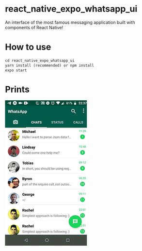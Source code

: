 # react_native_expo_whatsapp_ui

An interface of the most famous messaging application built with components of React Native!

# How to use
```
cd react_native_expo_whatsapp_ui
yarn install (recommended) or npm install
expo start
```

# Prints
![](reactzapp.gif)
